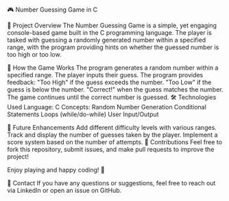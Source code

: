 🎮 Number Guessing Game in C

📜 Project Overview
The Number Guessing Game is a simple, yet engaging console-based game built in the C programming language. The player is tasked with guessing a randomly generated number within a specified range, with the program providing hints on whether the guessed number is too high or too low.

🔢 How the Game Works
The program generates a random number within a specified range.
The player inputs their guess.
The program provides feedback:
"Too High" if the guess exceeds the number.
"Too Low" if the guess is below the number.
"Correct!" when the guess matches the number.
The game continues until the correct number is guessed.
🛠️ Technologies Used
Language: C
Concepts:
Random Number Generation
Conditional Statements
Loops (while/do-while)
User Input/Output

🎯 Future Enhancements
Add different difficulty levels with various ranges.
Track and display the number of guesses taken by the player.
Implement a score system based on the number of attempts.
🙌 Contributions
Feel free to fork this repository, submit issues, and make pull requests to improve the project!

Enjoy playing and happy coding! 🎉

📧 Contact
If you have any questions or suggestions, feel free to reach out via LinkedIn or open an issue on GitHub.


